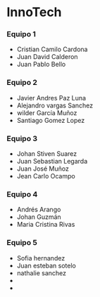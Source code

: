 # InnoTech

### Equipo 1
- Cristian Camilo Cardona
- Juan David Calderon 
- Juan Pablo Bello



### Equipo 2
- Javier Andres Paz Luna
- Alejandro vargas Sanchez
- wilder García Muñoz
- Santiago Gomez Lopez

### Equipo 3
- Johan Stiven Suarez
- Juan Sebastian Legarda
- Juan José Muñoz
- Jean Carlo Ocampo


### Equipo 4
- Andrés Arango
- Johan Guzmán
- Maria Cristina Rivas

### Equipo 5
- Sofia hernandez
- Juan esteban sotelo
- nathalie sanchez
-
-
